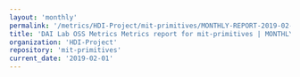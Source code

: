 ```yaml
---
layout: 'monthly'
permalink: '/metrics/HDI-Project/mit-primitives/MONTHLY-REPORT-2019-02-01/'
title: 'DAI Lab OSS Metrics Metrics report for mit-primitives | MONTHLY-REPORT-2019-02-01'
organization: 'HDI-Project'
repository: 'mit-primitives'
current_date: '2019-02-01'
---
```

